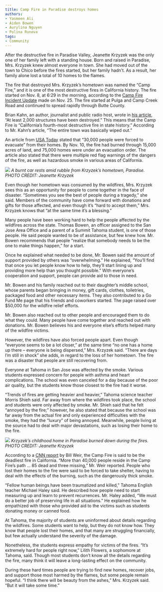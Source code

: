 ```yaml
---
title: Camp Fire in Paradise destroys homes
authors:
- Yasmeen Ali
- Aiden Bowen
- Aurylina Nguyen
- Polina Runova
tags:
- Community
---
```


After the destructive fire in Paradise Valley, Jeanette Krzyzek was the only one of her family left with a standing house. Born and raised in Paradise, Mrs. Krzyzek knew almost everyone in town. She had moved out of the town to Chico before the fires started, but her family hadn’t. As a result, her family alone lost a total of 10 homes to the flames.

The fire that destroyed Mrs. Krzyzek’s hometown was named the “Camp Fire,” and it is one of the most destructive fires in California history. The fire started on Nov. 8, at 6:29 in the morning, according to the [Camp Fire Incident Update](http://cdfdata.fire.ca.gov/admin8327985/cdf/images/incidentfile2277_4326.pdf) made on Nov. 25. The fire started at Pulga and Camp Creek Road and continued to spread rapidly through Butte County.

Brian Kahn, an author, journalist and public radio host, wrote in [his article](https://earther.gizmodo.com/paradise-lost-the-camp-fire-has-reportedly-burned-an-e-1830333145), “At least 2,000 structures have been destroyed.” This means that the Camp Fire is “California’s fourth-most destructive fire in state history.” According to Mr. Kahn’s article, “The entire town was basically wiped out.”

An article from [USA Today](https://www.usatoday.com/story/news/nation/2018/11/09/camp-fire-paradise-california-destroyed-evacuations/1940450002/) stated that “30,000 people were forced to evacuate” from their homes. By Nov. 10, the fire had burned through 15,000 acres of land, and 75,000 homes were under an evacuation order. The article also stated that there were multiple red flag warnings of the dangers of the fire, as well as hazardous smoke in various areas of California.

![](https://summitpsnewsorg.files.wordpress.com/2018/12/wildfire5.jpg?w=1024)
*A burnt car rests amid rubble from Krzyzek’s hometown, Paradise. PHOTO CREDIT: Jeanette Krzyzek*

Even though her hometown was consumed by the wildfires, Mrs. Krzyzek sees this as an opportunity for people to come together in the face of disaster. “Sometimes you see the best of people during a tragedy,” she said. Members of the community have come forward with donations and gifts for those affected, and even though it’s “hard to accept them,” Mrs. Krzyzek knows that “at the same time it’s a blessing.”

Many people have been working hard to help the people affected by the wildfires across the state. Thomas Bowen, an officer assigned to the San Jose Area Office and a parent of a Summit Tahoma student, is one of those people. He said people wanted to be of assistance, but few knew how. Mr. Bowen recommends that people “realize that somebody needs to be the one to make things happen,” for a start.

Once he explained what needed to be done, Mr. Bowen said the amount of support provided by others was “overwhelming.” He explained, “You’ll find that once you let people know how to help, they’ll start lining up and providing more help than you thought possible.” With everyone’s cooperation and support, people can provide aid to those in need.

Mr. Bowen and his family reached out to their daughter’s middle school, whose parents began bringing in money, gift cards, clothes, toiletries, packaged food and other necessary items. They also contributed to a Go Fund Me page that his friends and coworkers started. The page raised over $50,000 for the wildfire relief efforts.

Mr. Bowen also reached out to other people and encouraged them to do what they could. Many people have come together and reached out with donations. Mr. Bowen believes his and everyone else’s efforts helped many of the wildfire victims.

However, the wildfires have also forced people apart. Even though “everyone seems to be a lot closer,” at the same time “no one has a home up there – everyone is being dispersed,” Mrs. Krzyzek said. “There are days I’m still in shock” she adds, in regard to the loss of her hometown. The fire was a disaster that people are still recovering from.

Everyone at Tahoma in San Jose was affected by the smoke. Various students expressed concern for people with asthma and heart complications. The school was even canceled for a day because of the poor air quality, but the students know those closest to the fire had it worse.

“Trends of fires are getting heavier and heavier,” Tahoma science teacher Morris Shieh said. Far away from where the wildfires took place, the school and students were only affected by smoke. Mr. Shieh said that he felt “annoyed by the fire;” however, he also stated that because the school was far away from the actual fire and only experienced difficulties with the smoke, they had the “luxury” of being annoyed. Meanwhile, people living at the source had to deal with major devastations, such as losing their home to the fire.

![](https://summitpsnewsorg.files.wordpress.com/2018/12/wildfire3.JeanetteKrzyzek.jpg?w=400&h=300)
*Krzyzek’s childhood home in Paradise burned down during the fires. PHOTO CREDIT: Jeanette Krzyzek*

According to a [CNN report](https://www.cnn.com/2018/12/10/us/california-wildfires-climate-weir-wxc/index.html) by Bill Weir, the Camp Fire is said to be the deadliest fire in California. “More than 40,000 people reside in the Camp Fire’s path … 85 dead and three missing,” Mr. Weir reported. People who lost their homes to the fire were said to be forced to take shelter, having to deal with the effects of the burning, such as the dangerously thick smoke.

“Fellow human beings have been traumatized and killed,” Tahoma English teacher Michael Haley said. He described how people need to start measuring up and learn to prevent recurrences. Mr. Haley added, “We must do a better job of preserving life in all situations.” He explained how he empathized with those who provided aid to the victims such as students donating money or canned food.

At Tahoma, the majority of students are uninformed about details regarding the wildfires. Some students want to help, but they do not know how. They know that people lost their homes, and that many are struggling financially, but few actually understand the severity of the damage.

Nonetheless, the students express empathy for victims of the fires. “It’s extremely hard for people right now,” Lilith Flowers, a sophomore at Tahoma, said. Though most students don’t know all the details regarding the fire, many think it will leave a long-lasting effect on the community.

During these hard times people are trying to find new homes, recover jobs, and support those most harmed by the flames, but some people remain hopeful. “I think there will be beauty from the ashes,” Mrs. Krzyzek said. “But it will take some time.”